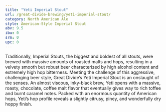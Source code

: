 ```yaml
---
title: "Yeti Imperial Stout"
url: /great-divide-brewing/yeti-imperial-stout/
category: North American Ale
style: American-Style Imperial Stout
abv: 9.5
ibu: 0
srm: 0
upc: 0
---
```

Traditionally, Imperial Stouts, the biggest and boldest of all stouts, were brewed with massive amounts of roasted malts and hops, resulting in a velvety smooth but robust beer characterized by high alcohol content and extremely high hop bitterness. Meeting the challenge of this aggressive, challenging beer style, Great Divide’s Yeti Imperial Stout is an onslaught of the senses. An almost viscous, inky-black brew, Yeti opens with a massive, roasty, chocolate, coffee malt flavor that eventually gives way to rich toffee and burnt caramel notes. Packed with an enormous quantity of American hops, Yeti’s hop profile reveals a slightly citrusy, piney, and wonderfully dry hoppy finish.
